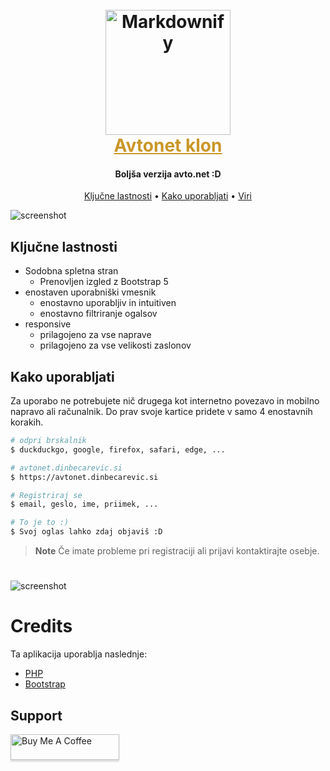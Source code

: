 <h1 align="center">
  <br>
  <a href="http://www.amitmerchant.com/electron-markdownify"><img src="https://avtonet.dinbecarevic.si/img/car-finder/about/03.png" alt="Markdownify" width="200"></a>
  <br>
  <a href="https://avtonet.dinbecarevic.si" style="color: #ca9627">Avtonet klon</a>
  <br>
</h1>

<h4 align="center">Boljša verzija avto.net :D</h4>


<p align="center">
  <a href="#key-features">Ključne lastnosti</a> •
  <a href="#how-to-use">Kako uporabljati</a> •
  <a href="#credits">Viri</a>
</p>

![screenshot](https://cdn.discordapp.com/attachments/1018295891116957757/1029252247680466995/unknown.png)

## Ključne lastnosti

* Sodobna spletna stran
    - Prenovljen izgled z Bootstrap 5
* enostaven uporabniški vmesnik
    - enostavno uporabljiv in intuitiven
    - enostavno filtriranje ogalsov
* responsive
    - prilagojeno za vse naprave
    - prilagojeno za vse velikosti zaslonov

## Kako uporabljati

Za uporabo ne potrebujete nič drugega kot internetno povezavo in mobilno napravo ali računalnik. Do prav svoje kartice pridete v samo 4 enostavnih korakih.

```bash
# odpri brskalnik
$ duckduckgo, google, firefox, safari, edge, ...

# avtonet.dinbecarevic.si
$ https://avtonet.dinbecarevic.si

# Registriraj se
$ email, geslo, ime, priimek, ...

# To je to :)
$ Svoj oglas lahko zdaj objaviš :D
```

> **Note**
> Če imate probleme pri registraciji ali prijavi kontaktirajte osebje.
#

![screenshot](https://avtonet.dinbecarevic.si/img/car-finder/about/hero-img.jpg)
# Credits


Ta aplikacija uporablja naslednje:

- [PHP](https://www.php.net/)
- [Bootstrap](https://getbootstrap.com/)


## Support
<a href="https://www.buymeacoffee.com" target="_blank"><img src="https://www.buymeacoffee.com/assets/img/custom_images/purple_img.png" alt="Buy Me A Coffee" style="height: 41px !important;width: 174px !important;box-shadow: 0px 3px 2px 0px rgba(190, 190, 190, 0.5) !important;-webkit-box-shadow: 0px 3px 2px 0px rgba(190, 190, 190, 0.5) !important;" ></a>



